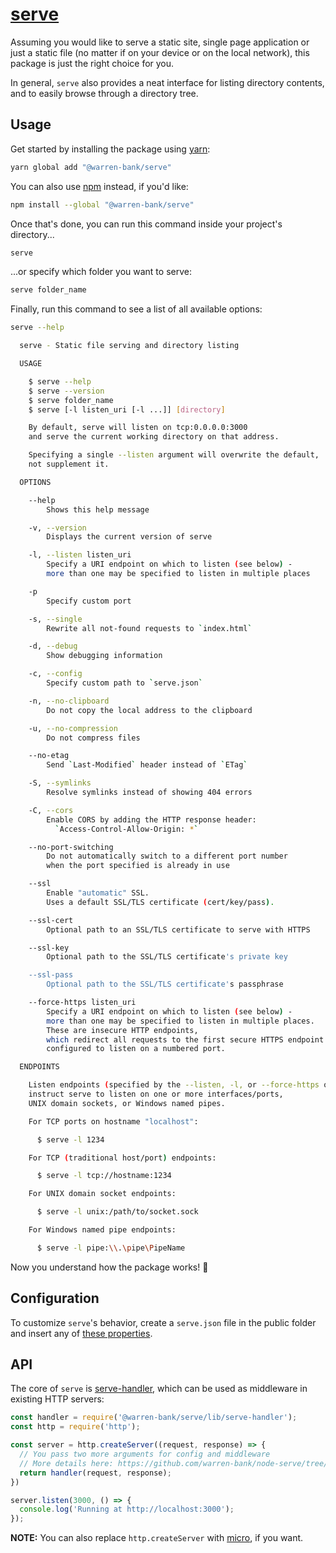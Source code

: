 # [serve](https://github.com/warren-bank/node-serve/tree/master/lib/serve)

Assuming you would like to serve a static site, single page application or just a static file (no matter if on your device or on the local network), this package is just the right choice for you.

In general, `serve` also provides a neat interface for listing directory contents, and to easily browse through a directory tree.

## Usage

Get started by installing the package using [yarn](https://yarnpkg.com/lang/en/):

```sh
yarn global add "@warren-bank/serve"
```

You can also use [npm](https://www.npmjs.com/) instead, if you'd like:

```sh
npm install --global "@warren-bank/serve"
```

Once that's done, you can run this command inside your project's directory...

```bash
serve
```

...or specify which folder you want to serve:

```bash
serve folder_name
```

Finally, run this command to see a list of all available options:

```bash
serve --help

  serve - Static file serving and directory listing

  USAGE

    $ serve --help
    $ serve --version
    $ serve folder_name
    $ serve [-l listen_uri [-l ...]] [directory]

    By default, serve will listen on tcp:0.0.0.0:3000
    and serve the current working directory on that address.

    Specifying a single --listen argument will overwrite the default,
    not supplement it.

  OPTIONS

    --help
        Shows this help message

    -v, --version
        Displays the current version of serve

    -l, --listen listen_uri
        Specify a URI endpoint on which to listen (see below) -
        more than one may be specified to listen in multiple places

    -p
        Specify custom port

    -s, --single
        Rewrite all not-found requests to `index.html`

    -d, --debug
        Show debugging information

    -c, --config
        Specify custom path to `serve.json`

    -n, --no-clipboard
        Do not copy the local address to the clipboard

    -u, --no-compression
        Do not compress files

    --no-etag
        Send `Last-Modified` header instead of `ETag`

    -S, --symlinks
        Resolve symlinks instead of showing 404 errors

    -C, --cors
        Enable CORS by adding the HTTP response header:
          `Access-Control-Allow-Origin: *`

    --no-port-switching
        Do not automatically switch to a different port number
        when the port specified is already in use

    --ssl
        Enable "automatic" SSL.
        Uses a default SSL/TLS certificate (cert/key/pass).

    --ssl-cert
        Optional path to an SSL/TLS certificate to serve with HTTPS

    --ssl-key
        Optional path to the SSL/TLS certificate's private key

    --ssl-pass
        Optional path to the SSL/TLS certificate's passphrase

    --force-https listen_uri
        Specify a URI endpoint on which to listen (see below) -
        more than one may be specified to listen in multiple places.
        These are insecure HTTP endpoints,
        which redirect all requests to the first secure HTTPS endpoint
        configured to listen on a numbered port.

  ENDPOINTS

    Listen endpoints (specified by the --listen, -l, or --force-https options above)
    instruct serve to listen on one or more interfaces/ports,
    UNIX domain sockets, or Windows named pipes.

    For TCP ports on hostname "localhost":

      $ serve -l 1234

    For TCP (traditional host/port) endpoints:

      $ serve -l tcp://hostname:1234

    For UNIX domain socket endpoints:

      $ serve -l unix:/path/to/socket.sock

    For Windows named pipe endpoints:

      $ serve -l pipe:\\.\pipe\PipeName
```

Now you understand how the package works! :tada:

## Configuration

To customize `serve`'s behavior, create a `serve.json` file in the public folder and insert any of [these properties](https://github.com/warren-bank/node-serve/tree/master/lib/serve-handler#options).

## API

The core of `serve` is [serve-handler](https://github.com/warren-bank/node-serve/tree/master/lib/serve-handler), which can be used as middleware in existing HTTP servers:

```js
const handler = require('@warren-bank/serve/lib/serve-handler');
const http = require('http');

const server = http.createServer((request, response) => {
  // You pass two more arguments for config and middleware
  // More details here: https://github.com/warren-bank/node-serve/tree/master/lib/serve-handler#options
  return handler(request, response);
})

server.listen(3000, () => {
  console.log('Running at http://localhost:3000');
});
```

**NOTE:** You can also replace `http.createServer` with [micro](https://github.com/vercel/micro), if you want.
